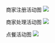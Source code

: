 商家注册活动图
![](UseCasesIMG/注册活动图.png)

商家处理活动图
![](UseCasesIMG/商家处理活动图.png)

点餐活动图
![](UseCasesIMG/点餐活动图.png)

